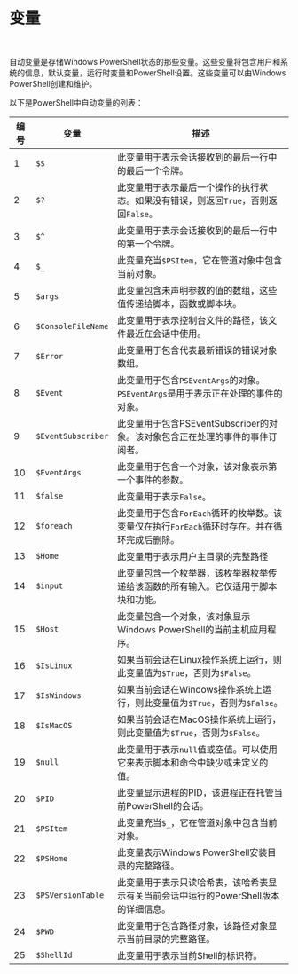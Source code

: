 # 变量

 

​					 				 				 				 			

自动变量是存储Windows PowerShell状态的那些变量。这些变量将包含用户和系统的信息，默认变量，运行时变量和PowerShell设置。这些变量可以由Windows PowerShell创建和维护。

以下是PowerShell中自动变量的列表：

| 编号 | 变量               | 描述                                                                                         |
| ---- | ------------------ | -------------------------------------------------------------------------------------------- |
| 1    | `$$`               | 此变量用于表示会话接收到的最后一行中的最后一个令牌。                                         |
| 2    | `$?`               | 此变量用于表示最后一个操作的执行状态。如果没有错误，则返回`True`，否则返回`False`。          |
| 3    | `$^`               | 此变量用于表示会话接收到的最后一行中的第一个令牌。                                           |
| 4    | `$_`               | 此变量充当`$PSItem`，它在管道对象中包含当前对象。                                            |
| 5    | `$args`            | 此变量包含未声明参数的值的数组，这些值传递给脚本，函数或脚本块。                             |
| 6    | `$ConsoleFileName` | 此变量用于表示控制台文件的路径，该文件最近在会话中使用。                                     |
| 7    | `$Error`           | 此变量用于包含代表最新错误的错误对象数组。                                                   |
| 8    | `$Event`           | 此变量用于包含`PSEventArgs`的对象。`PSEventArgs`是用于表示正在处理的事件的对象。             |
| 9    | `$EventSubscriber` | 此变量用于包含PSEventSubscriber的对象。该对象包含正在处理的事件的事件订阅者。                |
| 10   | `$EventArgs`       | 此变量用于包含一个对象，该对象表示第一个事件的参数。                                         |
| 11   | `$false`           | 此变量用于表示`False`。                                                                      |
| 12   | `$foreach`         | 此变量用于包含`ForEach`循环的枚举数。该变量仅在执行`ForEach`循环时存在。并在循环完成后删除。 |
| 13   | `$Home`            | 此变量用于表示用户主目录的完整路径                                                           |
| 14   | `$input`           | 此变量包含一个枚举器，该枚举器枚举传递给该函数的所有输入。它仅适用于脚本块和功能。           |
| 15   | `$Host`            | 此变量包含一个对象，该对象显示Windows PowerShell的当前主机应用程序。                         |
| 16   | `$IsLinux`         | 如果当前会话在Linux操作系统上运行，则此变量值为`$True`，否则为`$False`。                     |
| 17   | `$IsWindows`       | 如果当前会话在Windows操作系统上运行，则此变量值为`$True`，否则为`$False`。                   |
| 18   | `$IsMacOS`         | 如果当前会话在MacOS操作系统上运行，则此变量值为`$True`，否则为`$False`。                     |
| 19   | `$null`            | 此变量用于表示`null`值或空值。可以使用它来表示脚本和命令中缺少或未定义的值。                 |
| 20   | `$PID`             | 此变量显示进程的PID，该进程正在托管当前PowerShell的会话。                                    |
| 21   | `$PSItem`          | 此变量充当`$_`，它在管道对象中包含当前对象。                                                 |
| 22   | `$PSHome`          | 此变量表示Windows PowerShell安装目录的完整路径。                                             |
| 23   | `$PSVersionTable`  | 此变量用于表示只读哈希表，该哈希表显示有关当前会话中运行的PowerShell版本的详细信息。         |
| 24   | `$PWD`             | 此变量用于包含路径对象，该路径对象显示当前目录的完整路径。                                   |
| 25   | `$ShellId`         | 此变量用于表示当前Shell的标识符。                                                            |
 